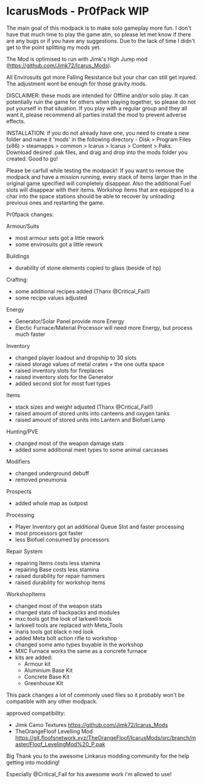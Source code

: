 # IcarusMods - Pr0fPack WIP

The main goal of this modpack is to make solo gameplay more fun.
I don't have that much time to play the game atm, so please let met know if there are any bugs or if you have any suggestions.
Due to the lack of time I didn't get to the point splitting my mods yet.

The Mod is optimised to run with Jimk's High Jump mod (https://github.com/Jimk72/Icarus_Mods).

All Envirosuits got more Falling Resistance but your char can still get injured.
The adjustment wont be enough for those gravity mods.

DISCLAIMER: these mods are intended for Offline and/or solo play. It can potentially ruin the game for others when playing together, so please do not put yourself in that situation. If you play with a regular group and they all want it, please recommend all parties install the mod to prevent adverse effects.

INSTALLATION: if you do not already have one, you need to create a new folder and name it 'mods' in the following directory - Disk > Program Files (x86) > steamapps > common > Icarus > Icarus > Content > Paks. Download desired .pak files, and drag and drop into the mods folder you created. Good to go!

Please be carfull while testing the modpack!:
If you want to remove the modpack and have a mission running, every stack of items larger than in the original game specified will completely disappear. Also the additional Fuel slots will disappear with their items. Workshop items that are equipped to a char into the space stations should be able to recover by unloading previous ones and restarting the game.

Pr0fpack changes:

Armour/Suits
  - most armour sets got a little rework
  - some envirosuits got a little rework

Buildings
  - durability of stone elements copied to glass (beside of hp)

Crafting:
  - some additional recipes added (Thanx @Critical_Fail!)
  - some recipe values adjusted

Energy
  - Generator/Solar Panel provide more Energy
  - Electic Furnace/Material Processor will need more Energy, but process much faster

Inventory
  - changed player loadout and dropship to 30 slots
  - raised storage values of metal crates + the one outta space
  - raised inventory slots for fireplaces
  - raised inventory slots for the Generator
  - added second slot for most fuel types

Items
  - stack sizes and weight adjusted (Thanx @Critical_Fail!)
  - raised amount of stored units into canteens and oxygen tanks
  - raised amount of stored units into Lantern and Biofuel Lamp
 
Hunting/PVE
  - changed most of the weapon damage stats
  - added some additional meet types to some animal carcasses

Modifiers
  - changed underground debuff
  - removed pneumonia

Prospects
  - added whole map as outpost

Processing
  - Player Inventory got an additional Queue Slot and faster processing
  - most processors got faster
  - less Biofuel consumed by processors

Repair System
  - repairing Items costs less stamina
  - repairing Base costs less stamina
  - raised durability for repair hammers
  - raised durability for workshop items

WorkshopItems
  - changed most of the weapon stats
  - changed stats of backpacks and modules
  - mxc tools got the look of larkwell tools
  - larkwell tools are replaced with Meta_Tools
  - inaris tools got black n red look
  - added Meta bolt action rifle to workshop
  - changed some amo types buyable in the workshop
  - MXC Furnace works the same as a concrete furnace
  - kits are added:
      - Armour kit
      - Aluminium Base Kit
      - Concrete Base Kit
      - Greenhouse Kit
 
 
This pack changes a lot of commonly used files so it probably won't be compatible with any other modpack.

approved compatibility:
  - Jimk Camo Textures https://github.com/Jimk72/Icarus_Mods
  - TheOrangeFloof Levelling Mod https://git.floofsnetwork.xyz/TheOrangeFloof/IcarusMods/src/branch/master/Floof_LevelingMod%20_P.pak


Big Thank you to the awesome Linkarus modding community for the help getting into modding!

Especially @Critical_Fail for his awesome work i'm allowed to use!
